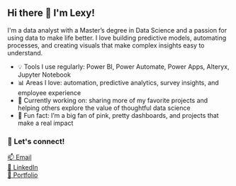 ## Hi there 👋 I'm Lexy!

I'm a data analyst with a Master’s degree in Data Science and a passion for using data to make life better. I love building predictive models, automating processes, and creating visuals that make complex insights easy to understand.

- 💡 Tools I use regularly: Power BI, Power Automate, Power Apps, Alteryx, Jupyter Notebook  
- 📊 Areas I love: automation, predictive analytics, survey insights, and employee experience  
- 🧠 Currently working on: sharing more of my favorite projects and helping others explore the value of thoughtful data science  
- 🌸 Fun fact: I’m a big fan of pink, pretty dashboards, and projects that make a real impact  

### 🔗 Let's connect!

[📫 Email](mailto:lexyfeldmann@gmail.com)  
[💼 LinkedIn](https://www.linkedin.com/in/lexy-feldmann-555ba91b7/)  
[📁 Portfolio](https://lexyfeldmann.github.io/) 
